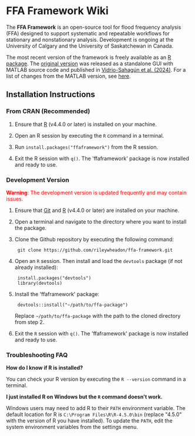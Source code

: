 # FFA Framework Wiki

The **FFA Framework** is an open-source tool for flood frequency analysis (FFA) designed to support systematic and repeatable workflows for stationary and nonstationary analysis.
Development is ongoing at the University of Calgary and the University of Saskatchewan in Canada.

The most recent version of the framework is freely available as an [R package](https://CRAN.R-project.org/package=ffaframework).
The [original version](https://zenodo.org/records/8012096) was released as a standalone GUI with MATLAB source code and published in [Vidrio-Sahagún et al. (2024)](https://doi.org/10.1016/j.envsoft.2024.105940).
For a list of changes from the MATLAB version, see [here](https://rileywheadon.github.io/ffa-framework/articles/matlab-version.html).

## Installation Instructions

### From CRAN  (Recommended)

1. Ensure that [R](https://www.r-project.org/) (v4.4.0 or later) is installed on your machine.  

2. Open an R session by executing the `R` command in a terminal.

3. Run `install.packages("ffaframework")` from the R session.

4. Exit the R session with `q()`. The 'ffaframework' package is now installed and ready to use.

### Development Version

<span style="color: red;"><b>Warning</b>: The development version is updated frequently and may contain issues.</span>

1. Ensure that [Git](https://git-scm.com/) and [R](https://www.r-project.org/) (v4.4.0 or later) are installed on your machine.

2. Open a terminal and navigate to the directory where you want to install the package.

3. Clone the Github repository by executing the following command:

        git clone https://github.com/rileywheadon/ffa-framework.git

4. Open an `R` session. Then install and load the `devtools` package (if not already installed):

        install.packages("devtools")
        library(devtools)

5. Install the 'ffaframework' package:

        devtools::install("~/path/to/ffa-package")

    Replace `~/path/to/ffa-package` with the path to the cloned directory from step 2.

6. Exit the `R` session with `q()`. The 'ffaframework' package is now installed and ready to use.

### Troubleshooting FAQ

**How do I know if R is installed?**

You can check your R version by executing the `R --version` command in a terminal.

**I just installed R on Windows but the `R` command doesn't work.**

Windows users may need to add R to their `PATH` environment variable.
The default location for R is `C:\Program Files\R\R-4.5.0\bin` (replace "4.5.0" with the version of R you have installed).
To update the `PATH`, edit the system environment variables from the settings menu.


